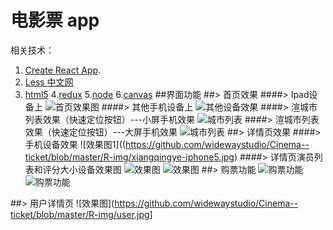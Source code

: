 
# 电影票 app

相关技术：
1. [Create React App](https://github.com/facebookincubator/create-react-app).
2. [Less 中文网](http://lesscss.cn/)
3. [html5](http://www.w3school.com.cn/html5/index.asp)
4.[redux](http://www.redux.org.cn/)
5.[node](http://nodejs.cn/api/)
6.[canvas](http://www.w3school.com.cn/html5/html5_canvas.asp)
##界面功能
##> 首页效果
####> Ipad设备上
![首页效果图](https://github.com/widewaystudio/Cinema--ticket/blob/master/R-img/shouyeipad.jpg)
####> 其他手机设备上
![其他设备效果](https://github.com/widewaystudio/Cinema--ticket/blob/master/R-img/shouye.jpg)
####> 渲城市列表效果（快速定位按钮）---小屏手机效果
![城市列表](https://github.com/widewaystudio/Cinema--ticket/blob/master/R-img/shouye-iphone5.jpg)
####> 渲城市列表效果（快速定位按钮）---大屏手机效果
![城市列表](https://github.com/widewaystudio/Cinema--ticket/blob/master/R-img/shouye-iphone6plus.jpg)
##> 详情页效果
####> 手机设备效果
![效果图1]((https://github.com/widewaystudio/Cinema--ticket/blob/master/R-img/xiangqingye-iphone5.jpg)
####> 详情页演员列表和评分大小设备效果图
![效果图](https://github.com/widewaystudio/Cinema--ticket/blob/master/R-img/pingfen-iphone.jpg)
![效果图](https://github.com/widewaystudio/Cinema--ticket/blob/master/R-img/pingfen-iphone6plugs.jpg)
##> 购票功能
![购票功能](https://github.com/widewaystudio/Cinema--ticket/blob/master/R-img/goupiao-iphone6.jpg)
![购票功能](https://github.com/widewaystudio/Cinema--ticket/blob/master/R-img/goupiaohou-iphone6plus.jpg)

##> 用户详情页
![效果图](https://github.com/widewaystudio/Cinema--ticket/blob/master/R-img/user.jpg]
